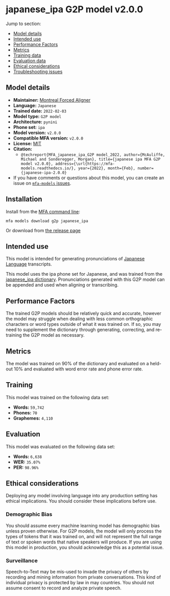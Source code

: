 
# japanese_ipa G2P model v2.0.0

Jump to section:

- [Model details](#model-details)
- [Intended use](#intended-use)
- [Performance Factors](#performance-factors)
- [Metrics](#metrics)
- [Training data](#training-data)
- [Evaluation data](#evaluation-data)
- [Ethical considerations](#ethical-considerations)
- [Troubleshooting issues](#troubleshooting-issues)

## Model details

- **Maintainer:** [Montreal Forced Aligner](https://montreal-forced-aligner.readthedocs.io/)
- **Language:** `Japanese`
- **Trained date:** `2022-02-03`
- **Model type:** `G2P model`
- **Architecture:** `pynini`
- **Phone set:** `ipa`
- **Model version:** `v2.0.0`
- **Compatible MFA version:** `v2.0.0`
- **License:** [MIT](https://github.com/MontrealCorpusTools/mfa-models/tree/main/g2p/japanese/ipa/v2.0.0/LICENSE)
- **Citation:**
  - `@techreport{MFA_japanese_ipa_G2P model_2022, author={McAuliffe, Michael and Sonderegger, Morgan}, title={japanese ipa MFA G2P model v2.0.0}, address={\url{https://mfa-models.readthedocs.io/}, year={2022}, month={Feb}, number={japanese-ipa-2.0.0}`
- If you have comments or questions about this model, you can create an issue on [`mfa-models` issues](https://github.com/MontrealCorpusTools/mfa-models/issues).

## Installation

Install from the [MFA command line](https://montreal-forced-aligner.readthedocs.io/en/latest/user_guide/models/index.html):

```
mfa models download g2p japanese_ipa
```

Or download from [the release page](https://github.com/MontrealCorpusTools/mfa-models/releases/tag/g2p-japanese_ipa-v2.0.0)

## Intended use

This model is intended for generating pronunciations of [Japanese Language](https://en.wikipedia.org/wiki/Japanese_language) transcripts.

This model uses the ipa phone set for Japanese, and was trained from the [japanese_ipa dictionary](https://github.com/MontrealCorpusTools/mfa-models/blob/main/dictionary/japanese_ipa.dict).
Pronunciations generated with this G2P model can be appended and used when aligning or transcribing.

## Performance Factors

The trained G2P models should be relatively quick and accurate, however the model may struggle when dealing with less common orthographic characters or word types outside of what it was trained on.
If so, you may need to supplement the dictionary through generating, correcting, and re-training the G2P model as necessary.

## Metrics

The model was trained on 90% of the dictionary and evaluated on a held-out 10% and evaluated with word error rate and phone error rate.

## Training

This model was trained on the following data set:


* **Words:** `59,742`
* **Phones:** `70`
* **Graphemes:** `4,110`

## Evaluation

This model was evaluated on the following data set:


* **Words:** `6,638`
* **WER:** `35.07%`
* **PER:** `98.96%`

## Ethical considerations

Deploying any model involving language into any production setting has ethical implications. You should consider these implications before use.

### Demographic Bias

You should assume every machine learning model has demographic bias unless proven otherwise.
For G2P models, the model will only process the types of tokens that it was trained on, and will not represent the full range of text or spoken words that
native speakers will produce.
If you are using this model in production, you should acknowledge this as a potential issue.

### Surveillance

Speech-to-Text may be mis-used to invade the privacy of others by recording and mining information from private conversations.
This kind of individual privacy is protected by law in may countries.
You should not assume consent to record and analyze private speech.
